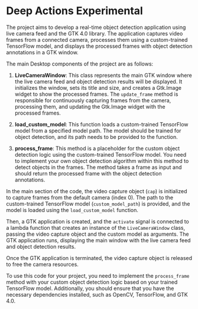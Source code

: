 # Deep Actions Experimental
The project aims to develop a real-time object detection application using live camera feed and the GTK 4.0 library. The application captures video frames from a connected camera, processes them using a custom-trained TensorFlow model, and displays the processed frames with object detection annotations in a GTK window.

The main Desktop components of the project are as follows:

1. **LiveCameraWindow**: This class represents the main GTK window where the live camera feed and object detection results will be displayed. It initializes the window, sets its title and size, and creates a Gtk.Image widget to show the processed frames. The `update_frame` method is responsible for continuously capturing frames from the camera, processing them, and updating the Gtk.Image widget with the processed frames.

2. **load_custom_model**: This function loads a custom-trained TensorFlow model from a specified model path. The model should be trained for object detection, and its path needs to be provided to the function.

3. **process_frame**: This method is a placeholder for the custom object detection logic using the custom-trained TensorFlow model. You need to implement your own object detection algorithm within this method to detect objects in the frames. The method takes a frame as input and should return the processed frame with the object detection annotations.

In the main section of the code, the video capture object (`cap`) is initialized to capture frames from the default camera (index 0). The path to the custom-trained TensorFlow model (`custom_model_path`) is provided, and the model is loaded using the `load_custom_model` function.

Then, a GTK application is created, and the `activate` signal is connected to a lambda function that creates an instance of the `LiveCameraWindow` class, passing the video capture object and the custom model as arguments. The GTK application runs, displaying the main window with the live camera feed and object detection results.

Once the GTK application is terminated, the video capture object is released to free the camera resources.

To use this code for your project, you need to implement the `process_frame` method with your custom object detection logic based on your trained TensorFlow model. Additionally, you should ensure that you have the necessary dependencies installed, such as OpenCV, TensorFlow, and GTK 4.0. 

